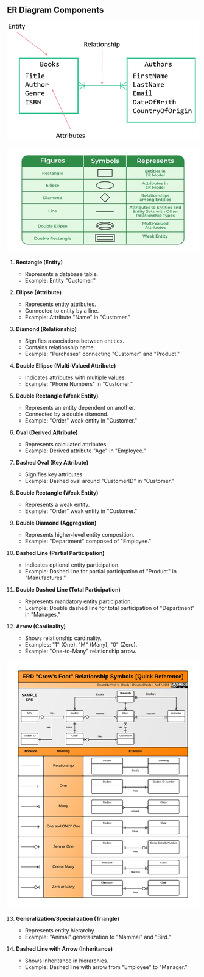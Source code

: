 ## **ER Diagram Components**

![Alt text](image-1.png)

![Alt text](image-3.png)

1. **Rectangle (Entity)**
   - Represents a database table.
   - Example: Entity "Customer."

2. **Ellipse (Attribute)**
   - Represents entity attributes.
   - Connected to entity by a line.
   - Example: Attribute "Name" in "Customer."

3. **Diamond (Relationship)**
   - Signifies associations between entities.
   - Contains relationship name.
   - Example: "Purchases" connecting "Customer" and "Product."

4. **Double Ellipse (Multi-Valued Attribute)**
   - Indicates attributes with multiple values.
   - Example: "Phone Numbers" in "Customer."

5. **Double Rectangle (Weak Entity)**
   - Represents an entity dependent on another.
   - Connected by a double diamond.
   - Example: "Order" weak entity in "Customer."

6. **Oval (Derived Attribute)**
   - Represents calculated attributes.
   - Example: Derived attribute "Age" in "Employee."

7. **Dashed Oval (Key Attribute)**
   - Signifies key attributes.
   - Example: Dashed oval around "CustomerID" in "Customer."

8. **Double Rectangle (Weak Entity)**
   - Represents a weak entity.
   - Example: "Order" weak entity in "Customer."

9. **Double Diamond (Aggregation)**
   - Represents higher-level entity composition.
   - Example: "Department" composed of "Employee."

10. **Dashed Line (Partial Participation)**
    - Indicates optional entity participation.
    - Example: Dashed line for partial participation of "Product" in "Manufactures."

11. **Double Dashed Line (Total Participation)**
    - Represents mandatory entity participation.
    - Example: Double dashed line for total participation of "Department" in "Manages."

12. **Arrow (Cardinality)**
    - Shows relationship cardinality.
    - Examples: "1" (One), "M" (Many), "0" (Zero).
    - Example: "One-to-Many" relationship arrow.

![Alt text](image-2.png)

13. **Generalization/Specialization (Triangle)**
    - Represents entity hierarchy.
    - Example: "Animal" generalization to "Mammal" and "Bird."

14. **Dashed Line with Arrow (Inheritance)**
    - Shows inheritance in hierarchies.
    - Example: Dashed line with arrow from "Employee" to "Manager."